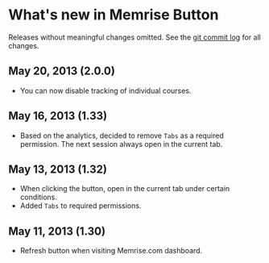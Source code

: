 # What's new in Memrise Button

Releases without meaningful changes omitted. See the [git commit
log](https://github.com/raneksi/memrise-chrome-ext/commits/master) for all
changes.

## May 20, 2013 (2.0.0)

* You can now disable tracking of individual courses.

## May 16, 2013 (1.33)

* Based on the analytics, decided to remove `Tabs` as a required permission.
  The next session always open in the current tab.

## May 13, 2013 (1.32)

* When clicking the button, open in the current tab under certain conditions.
* Added `Tabs` to required permissions.

## May 11, 2013 (1.30)

* Refresh button when visiting Memrise.com dashboard.
